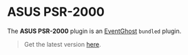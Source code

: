 # ASUS PSR-2000

The **ASUS PSR-2000** plugin is an [EventGhost](https://github.com/EventGhost/EventGhost) `bundled` plugin.

> Get the latest version [here](https://github.com/EventGhost/EventGhost/tree/master/plugins/AsusPsr2000).
